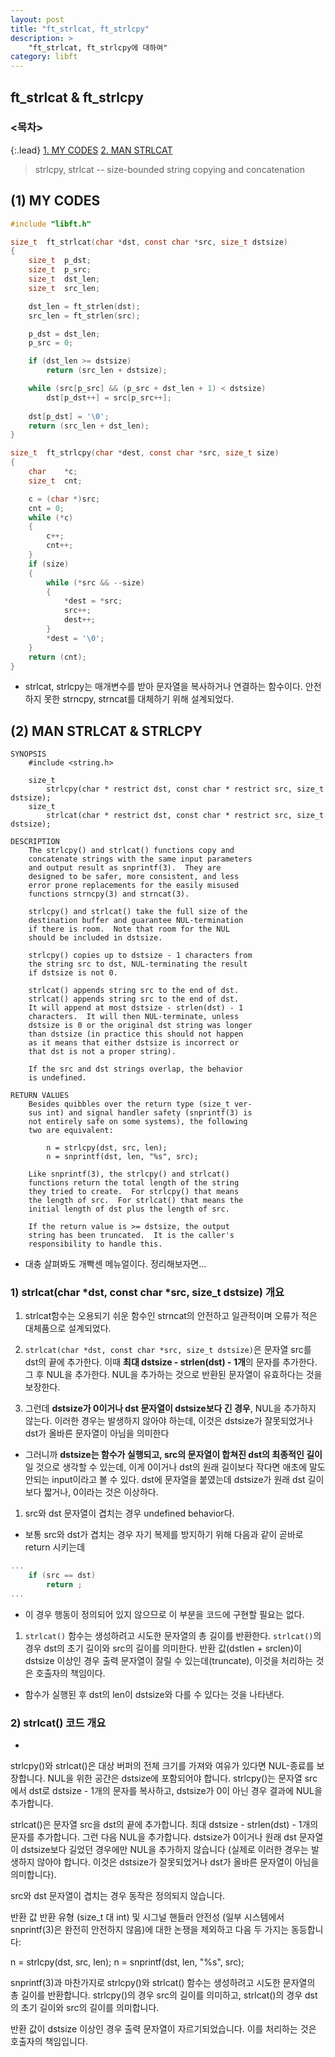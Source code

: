 ```yaml
---
layout: post
title: "ft_strlcat, ft_strlcpy"
description: >
    "ft_strlcat, ft_strlcpy에 대하여"
category: libft
---
```


## ft_strlcat & ft_strlcpy

### <목차>
{:.lead}
[1. MY CODES](#1-my-codes)
[2. MAN STRLCAT](#2-man-strlcat)

> strlcpy, strlcat -- size-bounded string copying and concatenation

## (1) MY CODES
~~~c
#include "libft.h"

size_t	ft_strlcat(char *dst, const char *src, size_t dstsize)
{
	size_t	p_dst;
	size_t	p_src;
	size_t	dst_len;
	size_t	src_len;

	dst_len = ft_strlen(dst);
	src_len = ft_strlen(src);

	p_dst = dst_len;
	p_src = 0;

	if (dst_len >= dstsize)
		return (src_len + dstsize);

	while (src[p_src] && (p_src + dst_len + 1) < dstsize)
		dst[p_dst++] = src[p_src++];
		
	dst[p_dst] = '\0';
	return (src_len + dst_len);
}

size_t	ft_strlcpy(char *dest, const char *src, size_t size)
{
	char	*c;
	size_t	cnt;

	c = (char *)src;
	cnt = 0;
	while (*c)
	{
		c++;
		cnt++;
	}
	if (size)
	{
		while (*src && --size)
		{
			*dest = *src;
			src++;
			dest++;
		}
		*dest = '\0';
	}
	return (cnt);
}
~~~
- strlcat, strlcpy는 매개변수를 받아 문자열을 복사하거나 연결하는 함수이다. 안전하지 못한 strncpy, strncat를 대체하기 위해 설계되었다.

## (2) MAN STRLCAT & STRLCPY
~~~plain
SYNOPSIS
	#include <string.h>

	size_t
		strlcpy(char * restrict dst, const char * restrict src, size_t dstsize);
	size_t
		strlcat(char * restrict dst, const char * restrict src, size_t dstsize);

DESCRIPTION
	The strlcpy() and strlcat() functions copy and
	concatenate strings with the same input parameters
	and output result as snprintf(3).  They are
	designed to be safer, more consistent, and less
	error prone replacements for the easily misused
	functions strncpy(3) and strncat(3).

	strlcpy() and strlcat() take the full size of the
	destination buffer and guarantee NUL-termination
	if there is room.  Note that room for the NUL
	should be included in dstsize.

	strlcpy() copies up to dstsize - 1 characters from
	the string src to dst, NUL-terminating the result
	if dstsize is not 0.

	strlcat() appends string src to the end of dst.
	strlcat() appends string src to the end of dst.
	It will append at most dstsize - strlen(dst) - 1
	characters.  It will then NUL-terminate, unless
	dstsize is 0 or the original dst string was longer
	than dstsize (in practice this should not happen
	as it means that either dstsize is incorrect or
	that dst is not a proper string).

	If the src and dst strings overlap, the behavior
	is undefined.

RETURN VALUES
	Besides quibbles over the return type (size_t ver-
	sus int) and signal handler safety (snprintf(3) is
	not entirely safe on some systems), the following
	two are equivalent:

		n = strlcpy(dst, src, len);
		n = snprintf(dst, len, "%s", src);

	Like snprintf(3), the strlcpy() and strlcat()
	functions return the total length of the string
	they tried to create.  For strlcpy() that means
	the length of src.  For strlcat() that means the
	initial length of dst plus the length of src.

	If the return value is >= dstsize, the output
	string has been truncated.  It is the caller's
	responsibility to handle this.
~~~

- 대충 살펴봐도 개빡센 메뉴얼이다. 정리해보자면...

### 1) strlcat(char *dst, const char *src, size_t dstsize) 개요
1.  strlcat함수는 오용되기 쉬운 함수인 strncat의 안전하고 일관적이며 오류가 적은 대체품으로 설계되었다.

1.  `strlcat(char *dst, const char *src, size_t dstsize)`은 문자열 src를 dst의 끝에 추가한다. 이때 **최대 dstsize - strlen(dst) - 1개**의 문자를 추가한다. 그 후 NUL을 추가한다. NUL을 추가하는 것으로 반환된 문자열이 유효하다는 것을 보장한다.

1.  그런데 **dstsize가 0이거나 dst 문자열이 dstsize보다 긴 경우**, NUL을 추가하지 않는다. 이러한 경우는 발생하지 않아야 하는데, 이것은 dstsize가 잘못되었거나 dst가 올바른 문자열이 아님을 의미한다
  - 그러니까 **dstsize는 함수가 실행되고, src의 문자열이 합쳐진 dst의 최종적인 길이**일 것으로 생각할 수 있는데, 이게 0이거나 dst의 원래 길이보다 작다면 애초에 말도 안되는 input이라고 볼 수 있다. dst에 문자열을 붙였는데 dstsize가 원래 dst 길이보다 짧거나, 0이라는 것은 이상하다.

1. src와 dst 문자열이 겹치는 경우 undefined behavior다.
  - 보통 src와 dst가 겹치는 경우 자기 복제를 방지하기 위해 다음과 같이 곧바로 return 시키는데
~~~c
...
	if (src == dst)
		return ;
...
~~~
  - 이 경우 행동이 정의되어 있지 않으므로 이 부분을 코드에 구현할 필요는 없다.

1.  `strlcat()` 함수는 생성하려고 시도한 문자열의 총 길이를 반환한다. `strlcat()`의 경우 dst의 초기 길이와 src의 길이를 의미한다. 반환 값(dstlen + srclen)이 dstsize 이상인 경우 출력 문자열이 잘릴 수 있는데(truncate), 이것을 처리하는 것은 호출자의 책임이다.
  - 함수가 실행된 후 dst의 len이 dstsize와 다를 수 있다는 것을 나타낸다.

### 2) strlcat() 코드 개요
- 








strlcpy()와 strlcat()은 대상 버퍼의 전체 크기를 가져와 여유가 있다면 NUL-종료를 보장합니다. NUL을 위한 공간은 dstsize에 포함되어야 합니다. strlcpy()는 문자열 src에서 dst로 dstsize - 1개의 문자를 복사하고, dstsize가 0이 아닌 경우 결과에 NUL을 추가합니다.

strlcat()은 문자열 src을 dst의 끝에 추가합니다. 최대 dstsize - strlen(dst) - 1개의 문자를 추가합니다. 그런 다음 NUL을 추가합니다. dstsize가 0이거나 원래 dst 문자열이 dstsize보다 길었던 경우에만 NUL을 추가하지 않습니다 (실제로 이러한 경우는 발생하지 않아야 합니다. 이것은 dstsize가 잘못되었거나 dst가 올바른 문자열이 아님을 의미합니다).

src와 dst 문자열이 겹치는 경우 동작은 정의되지 않습니다.

반환 값
반환 유형 (size_t 대 int) 및 시그널 핸들러 안전성 (일부 시스템에서 snprintf(3)은 완전히 안전하지 않음)에 대한 논쟁을 제외하고 다음 두 가지는 동등합니다:

n = strlcpy(dst, src, len);
n = snprintf(dst, len, "%s", src);

snprintf(3)과 마찬가지로 strlcpy()와 strlcat() 함수는 생성하려고 시도한 문자열의 총 길이를 반환합니다. strlcpy()의 경우 src의 길이를 의미하고, strlcat()의 경우 dst의 초기 길이와 src의 길이를 의미합니다.

반환 값이 dstsize 이상인 경우 출력 문자열이 자르기되었습니다. 이를 처리하는 것은 호출자의 책임입니다.

